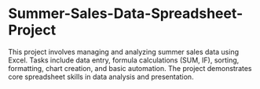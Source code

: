 # Summer-Sales-Data-Spreadsheet-Project
This project involves managing and analyzing summer sales data using Excel. Tasks include data entry, formula calculations (SUM, IF), sorting, formatting, chart creation, and basic automation. The project demonstrates core spreadsheet skills in data analysis and presentation.

